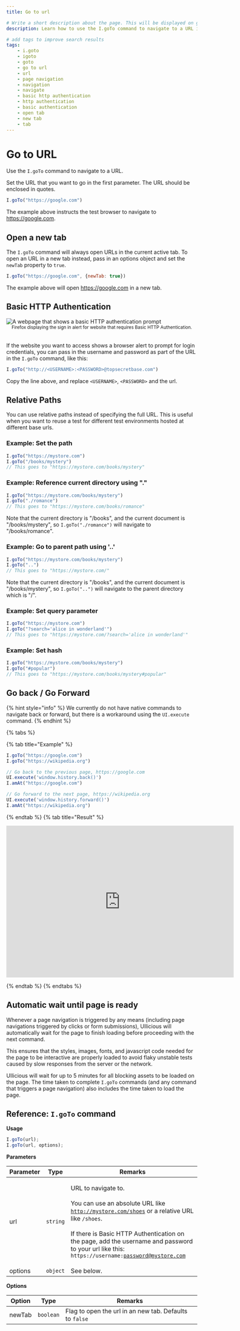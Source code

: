 ```yaml
---
title: Go to url

# Write a short description about the page. This will be displayed on google search results.
description: Learn how to use the I.goTo command to navigate to a URL in your UIlicious test.

# add tags to improve search results
tags: 
    - i.goto
    - igoto
    - goto
    - go to url
    - url
    - page navigation
    - navigation
    - navigate
    - basic http authentication
    - http authentication
    - basic authentication
    - open tab
    - new tab
    - tab
---
```


# Go to URL

Use the `I.goTo` command to navigate to a URL.

Set the URL that you want to go in the first parameter. The URL should be enclosed in quotes.

```javascript
I.goTo("https://google.com")
```

The example above instructs the test browser to navigate to https://google.com.

## Open a new tab

The `I.goTo` command will always open URLs in the current active tab. To open an URL in a new tab instead, pass in an options object and set the `newTab` property to `true`.

```javascript
I.goTo("https://google.com", {newTab: true})
```

The example above will open https://google.com in a new tab.

## Basic HTTP Authentication


<img :src="$withBase('/static/img/basic_http_authentication_prompt.png')" alt="A webpage that shows a basic HTTP authentication prompt" style="display: block; min-width: 100%;">
<figcaption style="text-align: center; margin-bottom: 2rem;"><small>Firefox displaying the sign in alert for website that requires Basic HTTP Authentication.</small></figcaption>

If the website you want to access shows a browser alert to prompt for login credentials, you can pass in the username and password as part of the URL in the `I.goTo` command, like this:

```javascript
I.goTo("http://<USERNAME>:<PASSWORD>@topsecretbase.com")
```
Copy the line above, and replace `<USERNAME>`, `<PASSWORD>` and the url.

## Relative Paths

You can use relative paths instead of specifying the full URL. This is useful when you want to reuse a test for different test environments hosted at different base urls.

### Example: Set the path

```javascript
I.goTo("https://mystore.com")
I.goTo("/books/mystery")
// This goes to "https://mystore.com/books/mystery"
```

### Example: Reference current directory using "."

```javascript
I.goTo("https://mystore.com/books/mystery")
I.goTo("./romance")
// This goes to "https://mystore.com/books/romance"
```

Note that the current directory is "/books", and the current document is "/books/mystery", so `I.goTo("./romance")` will navigate to "/books/romance".

### Example: Go to parent path using '..'

```javascript
I.goTo("https://mystore.com/books/mystery")
I.goTo("..")
// This goes to "https://mystore.com/"
```

Note that the current directory is "/books", and the current document is "/books/mystery", so `I.goTo("..")` will navigate to the parent directory which is "/".

### Example: Set query parameter

```javascript
I.goTo("https://mystore.com")
I.goTo("?search='alice in wonderland'")
// This goes to "https://mystore.com/?search='alice in wonderland'"
```

### Example: Set hash

```javascript
I.goTo("https://mystore.com/books/mystery")
I.goTo("#popular")
// This goes to "https://mystore.com/books/mystery#popular"
```

## Go back / Go Forward

{% hint style="info" %}
We currently do not have native commands to navigate back or forward, but there is a workaround using the `UI.execute` command.
{% endhint %}

{% tabs %}

{% tab title="Example" %}

```javascript
I.goTo("https://google.com")
I.goTo("https://wikipedia.org")

// Go back to the previous page, https://google.com
UI.execute('window.history.back()')
I.amAt("https://google.com")

// Go forward to the next page, https://wikipedia.org
UI.execute('window.history.forward()')
I.amAt("https://wikipedia.org")
```

{% endtab %}
{% tab title="Result" %}

<iframe title='switch-tab-example-1' src="https://snippet.uilicious.com/embed/test/public/X9c6AwxTpEn8qBVL6U9M5G?stepNum=2&autoplay=0" style="display: block; min-width: 600px; min-height: 400px; margin: 0 auto; border: none;"></iframe>

{% endtab %}
{% endtabs %}

## Automatic wait until page is ready

Whenever a page navigation is triggered by any means (including page navigations triggered by clicks or form submissions), UIlicious will automatically wait for the page to finish loading before proceeding with the next command. 

This ensures that the styles, images, fonts, and javascript code needed for the page to be interactive are properly loaded to avoid flaky unstable tests caused by slow responses from the server or the network. 

UIlicious will wait for up to 5 minutes for all blocking assets to be loaded on the page. The time taken to complete `I.goTo` commands (and any command that triggers a page navigation) also includes the time taken to load the page.

## Reference: `I.goTo` command

**Usage**
```javascript
I.goTo(url);
I.goTo(url, options);
```

**Parameters**

| Parameter | Type     | Remarks                                                                                                                                                                                                                                                                                                                |
| --------- | -------- | ---------------------------------------------------------------------------------------------------------------------------------------------------------------------------------------------------------------------------------------------------------------------------------------------------------------------- |
| url       | `string` | <p>URL to navigate to.<br><br>You can use an absolute URL like <code>http://mystore.com/shoes</code> or a relative URL like <code>/shoes</code>.<br><br>If there is Basic HTTP Authentication on the page, add the username and password to your url like this: <code>https://username:password@mystore.com</code></p> |
| options   | `object` | See below.                                                                                                                                                                                                                                                                                                             |

**Options**

| Option | Type      | Remarks                                                 |
| ------ | --------- | ------------------------------------------------------- |
| newTab | `boolean` | Flag to open the url in an new tab. Defaults to `false` |

